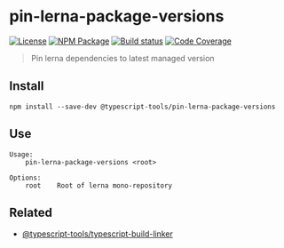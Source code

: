 # pin-lerna-package-versions
[![License][]](https://opensource.org/licenses/ISC)
[![NPM Package][]](https://npmjs.org/package/@typescript-tools/pin-lerna-package-versions)
[![Build status][]](https://travis-ci.org/typescript-tools/pin-lerna-package-versions)
[![Code Coverage][]](https://codecov.io/gh/typescript-tools/pin-lerna-package-versions)

[License]: https://img.shields.io/badge/License-ISC-blue.svg
[NPM Package]: https://img.shields.io/npm/v/@typescript-tools/pin-lerna-package-versions.svg
[Build status]: https://travis-ci.org/typescript-tools/pin-lerna-package-versions.svg?branch=master
[Code Coverage]: https://codecov.io/gh/typescript-tools/pin-lerna-package-versions/branch/master/graph/badge.svg

> Pin lerna dependencies to latest managed version

## Install

``` shell
npm install --save-dev @typescript-tools/pin-lerna-package-versions
```

## Use

``` shell
Usage:
    pin-lerna-package-versions <root>

Options:
    root    Root of lerna mono-repository
```

## Related

- [@typescript-tools/typescript-build-linker](https://github.com/typescript-tools/typescript-build-linker)
